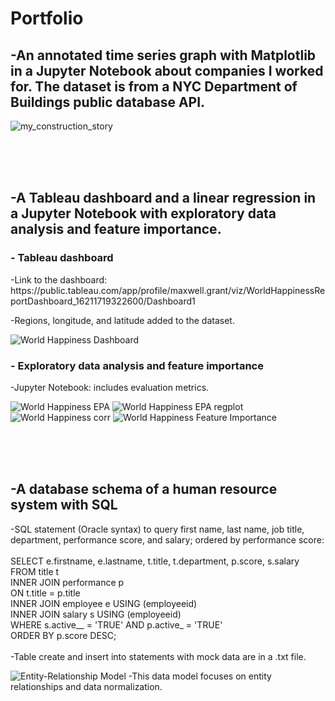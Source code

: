 <h1> Portfolio </h1>

<h2>-An annotated time series graph with Matplotlib in a Jupyter Notebook about companies I worked for. The dataset is from a NYC Department of Buildings public database API.</h2>

![my_construction_story](https://github.com/MaxwellGrant90/MaxwellGrant90/assets/88124878/1440fc59-05c0-489f-97ca-f53294bd2975)



<br><br><br><h2>-A Tableau dashboard and a linear regression in a Jupyter Notebook with exploratory data analysis and feature importance.</h2>

<h3>- Tableau dashboard</h3>
-Link to the dashboard: https://public.tableau.com/app/profile/maxwell.grant/viz/WorldHappinessReportDashboard_16211719322600/Dashboard1

-Regions, longitude, and latitude added to the dataset.

![World Happiness Dashboard](https://user-images.githubusercontent.com/88124878/127759660-bc014a4f-9cd0-4e93-aea0-32e6aa0dfd38.png)



<h3>- Exploratory data analysis and feature importance</h3>
-Jupyter Notebook: includes evaluation metrics.

![World Happiness EPA](https://user-images.githubusercontent.com/88124878/127779616-f9edf24b-5c56-4967-a8b1-42b3989d4820.png)
![World Happiness EPA regplot](https://user-images.githubusercontent.com/88124878/127758741-538e366b-5181-49a3-801e-c9ba63733711.png)
![World Happiness corr](https://user-images.githubusercontent.com/88124878/127779610-2bede530-e348-448b-9184-a4e8ea0067dc.png)
![World Happiness Feature Importance](https://user-images.githubusercontent.com/88124878/127758744-1d8b7371-5d91-4966-81ec-497f5d5c7962.png)



<br><br><br><h2>-A database schema of a human resource system with SQL</h2>
-SQL statement (Oracle syntax) to query first name, last name, job title, department, performance score, and salary; ordered by performance score: <br><br>
SELECT e.firstname, e.lastname, t.title, t.department, p.score, s.salary<br>
FROM title t <br>
INNER JOIN performance p<br>
ON t.title = p.title<br>
INNER JOIN employee e USING (employeeid)<br>
INNER JOIN salary s USING (employeeid)<br>
WHERE s.active__ = 'TRUE' AND p.active_ = 'TRUE'<br> 
ORDER BY p.score DESC;<br><br>
-Table create and insert into statements with mock data are in a .txt file.

![Entity-Relationship Model](https://user-images.githubusercontent.com/88124878/127951189-8b6599ac-1d8f-4516-aa79-6d3f53a3c659.png)
-This data model focuses on entity relationships and data normalization. 








<!---
MaxwellGrant90/MaxwellGrant90 is a ✨ special ✨ repository because its `README.md` (this file) appears on your GitHub profile.
You can click the Preview link to take a look at your changes.
--->
